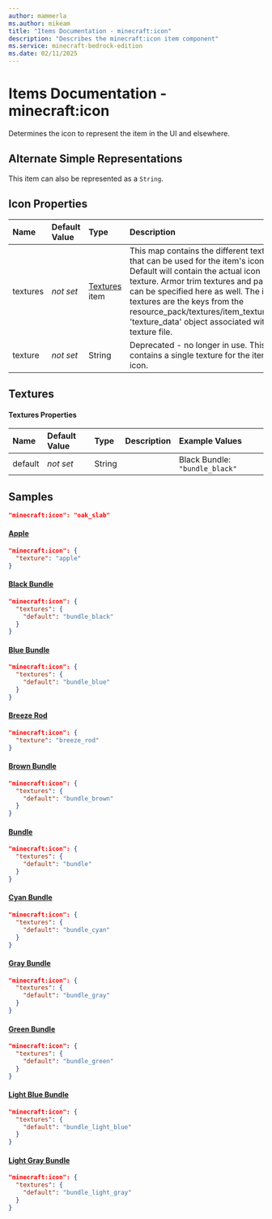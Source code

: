 ```yaml
---
author: mammerla
ms.author: mikeam
title: "Items Documentation - minecraft:icon"
description: "Describes the minecraft:icon item component"
ms.service: minecraft-bedrock-edition
ms.date: 02/11/2025 
---
```


# Items Documentation - minecraft:icon

Determines the icon to represent the item in the UI and elsewhere.

## Alternate Simple Representations

This item can also be represented as a `String`.


## Icon Properties

|Name       |Default Value |Type |Description |Example Values |
|:----------|:-------------|:----|:-----------|:------------- |
| textures | *not set* | [Textures](#textures) item | This map contains the different textures that can be used for the item's icon. Default will contain the actual icon texture. Armor trim textures and palettes can be specified here as well. The icon textures are the keys from the resource_pack/textures/item_texture.json 'texture_data' object associated with the texture file. | Black Bundle: `{"default":"bundle_black"}`, Blue Bundle: `{"default":"bundle_blue"}`, Brown Bundle: `{"default":"bundle_brown"}` | 
| texture | *not set* | String | Deprecated - no longer in use. This contains a single texture for the items icon. | Apple: `"apple"`, Breeze Rod: `"breeze_rod"`, Ominous Trial Key: `"ominous_trial_key"` | 

## Textures

#### Textures Properties

|Name       |Default Value |Type |Description |Example Values |
|:----------|:-------------|:----|:-----------|:------------- |
| default | *not set* | String |  | Black Bundle: `"bundle_black"` | 

## Samples


```json
"minecraft:icon": "oak_slab"
```

#### [Apple](https://github.com/Mojang/bedrock-samples/tree/preview/behavior_pack/items/apple.json)


```json
"minecraft:icon": {
  "texture": "apple"
}
```

#### [Black Bundle](https://github.com/Mojang/bedrock-samples/tree/preview/behavior_pack/items/black_bundle.json)


```json
"minecraft:icon": {
  "textures": {
    "default": "bundle_black"
  }
}
```

#### [Blue Bundle](https://github.com/Mojang/bedrock-samples/tree/preview/behavior_pack/items/blue_bundle.json)


```json
"minecraft:icon": {
  "textures": {
    "default": "bundle_blue"
  }
}
```

#### [Breeze Rod](https://github.com/Mojang/bedrock-samples/tree/preview/behavior_pack/items/breeze_rod.json)


```json
"minecraft:icon": {
  "texture": "breeze_rod"
}
```

#### [Brown Bundle](https://github.com/Mojang/bedrock-samples/tree/preview/behavior_pack/items/brown_bundle.json)


```json
"minecraft:icon": {
  "textures": {
    "default": "bundle_brown"
  }
}
```

#### [Bundle](https://github.com/Mojang/bedrock-samples/tree/preview/behavior_pack/items/bundle.json)


```json
"minecraft:icon": {
  "textures": {
    "default": "bundle"
  }
}
```

#### [Cyan Bundle](https://github.com/Mojang/bedrock-samples/tree/preview/behavior_pack/items/cyan_bundle.json)


```json
"minecraft:icon": {
  "textures": {
    "default": "bundle_cyan"
  }
}
```

#### [Gray Bundle](https://github.com/Mojang/bedrock-samples/tree/preview/behavior_pack/items/gray_bundle.json)


```json
"minecraft:icon": {
  "textures": {
    "default": "bundle_gray"
  }
}
```

#### [Green Bundle](https://github.com/Mojang/bedrock-samples/tree/preview/behavior_pack/items/green_bundle.json)


```json
"minecraft:icon": {
  "textures": {
    "default": "bundle_green"
  }
}
```

#### [Light Blue Bundle](https://github.com/Mojang/bedrock-samples/tree/preview/behavior_pack/items/light_blue_bundle.json)


```json
"minecraft:icon": {
  "textures": {
    "default": "bundle_light_blue"
  }
}
```

#### [Light Gray Bundle](https://github.com/Mojang/bedrock-samples/tree/preview/behavior_pack/items/light_gray_bundle.json)


```json
"minecraft:icon": {
  "textures": {
    "default": "bundle_light_gray"
  }
}
```
